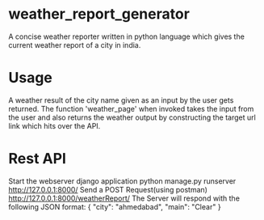 # weather_report_generator
A concise weather reporter written in python language which gives the current weather report of a city in india.
# Usage
A weather result of the city name given as an input by the user gets returned. The function 'weather_page' when invoked takes the input from the user and also returns 
the weather output by constructing the target url link which hits over the API.
# Rest API
Start the webserver django application python manage.py runserver http://127.0.0.1:8000/
Send a POST Request(using postman) http://127.0.0.1:8000/weatherReport/
The Server will respond with the following JSON format: {
    "city": "ahmedabad",
    "main": "Clear"
}
